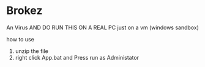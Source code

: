 # Brokez
An Virus AND DO RUN THIS ON A REAL PC just on a vm (windows sandbox)

how to use
1. unzip the file
2. right click App.bat and Press run as Administator
